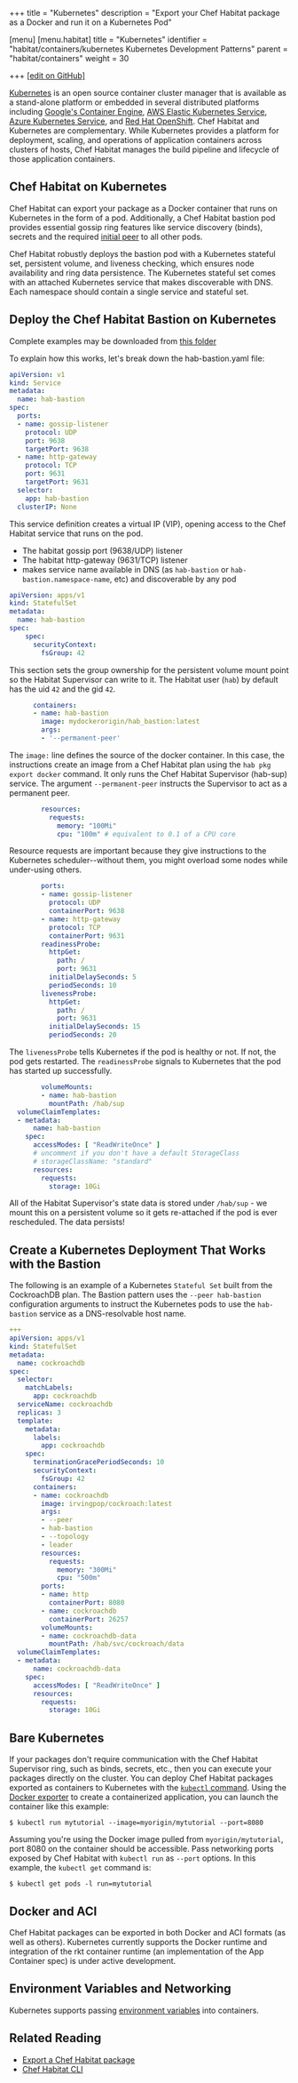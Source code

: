 +++
title = "Kubernetes"
description = "Export your Chef Habitat package as a Docker and run it on a Kubernetes Pod"

[menu]
  [menu.habitat]
    title = "Kubernetes"
    identifier = "habitat/containers/kubernetes Kubernetes Development Patterns"
    parent = "habitat/containers"
    weight = 30

+++
[\[edit on GitHub\]](https://github.com/habitat-sh/habitat/blob/master/components/docs-chef-io/content/habitat/kubernetes.md)

[Kubernetes](http://kubernetes.io/) is an open source container cluster manager that is available as a stand-alone platform or embedded in several distributed platforms including [Google's Container Engine](https://cloud.google.com/container-engine/), [AWS Elastic Kubernetes Service](https://aws.amazon.com/eks/), [Azure Kubernetes Service](https://azure.microsoft.com/services/kubernetes-service/), and [Red Hat OpenShift](https://openshift.com/).
Chef Habitat and Kubernetes are complementary. While Kubernetes provides a platform for deployment, scaling, and operations of application containers across clusters of hosts, Chef Habitat manages the build pipeline and lifecycle of those application containers.

## Chef Habitat on Kubernetes

Chef Habitat can export your package as a Docker container that runs on Kubernetes in the form of a pod.
Additionally, a Chef Habitat bastion pod provides essential gossip ring features like service discovery (binds), secrets and the required [initial peer](/best-practices/robust-supervisor-networks) to all other pods.

Chef Habitat robustly deploys the bastion pod with a Kubernetes stateful set, persistent volume, and liveness checking, which ensures node availability and ring data persistence. The Kubernetes stateful set comes with an attached Kubernetes service that makes discoverable with DNS. Each namespace should contain a single service and stateful set.

## Deploy the Chef Habitat Bastion on Kubernetes

Complete examples may be downloaded from [this folder](https://www.habitat.sh/docs/examples/kubernetes_hab_bastion/)

To explain how this works, let's break down the hab-bastion.yaml file:

```yaml
apiVersion: v1
kind: Service
metadata:
  name: hab-bastion
spec:
  ports:
  - name: gossip-listener
    protocol: UDP
    port: 9638
    targetPort: 9638
  - name: http-gateway
    protocol: TCP
    port: 9631
    targetPort: 9631
  selector:
    app: hab-bastion
  clusterIP: None
```

This service definition creates a virtual IP (VIP), opening access to the Chef Habitat service that runs on the pod.
- The habitat gossip port (9638/UDP) listener
- The habitat http-gateway (9631/TCP) listener
- makes service name available in DNS (as `hab-bastion` or `hab-bastion.namespace-name`, etc) and discoverable by any pod

```yaml
apiVersion: apps/v1
kind: StatefulSet
metadata:
  name: hab-bastion
spec:
    spec:
      securityContext:
        fsGroup: 42
```

This section sets the group ownership for the persistent volume mount point so the Habitat Supervisor can write to it.  The Habitat user (`hab`) by default has the uid `42` and the gid `42`.

```yaml
      containers:
      - name: hab-bastion
        image: mydockerorigin/hab_bastion:latest
        args:
        - '--permanent-peer'
```

The `image:` line defines the source of the docker container. In this case, the instructions create an image from a Chef Habitat plan using the `hab pkg export docker` command. It only runs the Chef Habitat Supervisor (hab-sup) service.
The argument `--permanent-peer` instructs the Supervisor to act as a permanent peer.

```yaml
        resources:
          requests:
            memory: "100Mi"
            cpu: "100m" # equivalent to 0.1 of a CPU core
```

Resource requests are important because they give instructions to the Kubernetes scheduler--without them, you might overload some nodes while under-using others.

```yaml
        ports:
        - name: gossip-listener
          protocol: UDP
          containerPort: 9638
        - name: http-gateway
          protocol: TCP
          containerPort: 9631
        readinessProbe:
          httpGet:
            path: /
            port: 9631
          initialDelaySeconds: 5
          periodSeconds: 10
        livenessProbe:
          httpGet:
            path: /
            port: 9631
          initialDelaySeconds: 15
          periodSeconds: 20
```

The `livenessProbe` tells Kubernetes if the pod is healthy or not.  If not, the pod gets restarted.
The `readinessProbe` signals to Kubernetes that the pod has started up successfully.

```yaml
        volumeMounts:
        - name: hab-bastion
          mountPath: /hab/sup
  volumeClaimTemplates:
  - metadata:
      name: hab-bastion
    spec:
      accessModes: [ "ReadWriteOnce" ]
      # uncomment if you don't have a default StorageClass
      # storageClassName: "standard"
      resources:
        requests:
          storage: 10Gi
```

All of the Habitat Supervisor's state data is stored under `/hab/sup` - we mount this on a persistent volume so it gets re-attached if the pod is ever rescheduled. The data persists!

## Create a Kubernetes Deployment That Works with the Bastion

The following is an example of a Kubernetes `Stateful Set` built from the CockroachDB plan. The Bastion pattern uses the `--peer hab-bastion` configuration arguments to instruct the Kubernetes pods to use the `hab-bastion` service as a DNS-resolvable host name.

```yaml
+++
apiVersion: apps/v1
kind: StatefulSet
metadata:
  name: cockroachdb
spec:
  selector:
    matchLabels:
      app: cockroachdb
  serviceName: cockroachdb
  replicas: 3
  template:
    metadata:
      labels:
        app: cockroachdb
    spec:
      terminationGracePeriodSeconds: 10
      securityContext:
        fsGroup: 42
      containers:
      - name: cockroachdb
        image: irvingpop/cockroach:latest
        args:
        - --peer
        - hab-bastion
        - --topology
        - leader
        resources:
          requests:
            memory: "300Mi"
            cpu: "500m"
        ports:
        - name: http
          containerPort: 8080
        - name: cockroachdb
          containerPort: 26257
        volumeMounts:
        - name: cockroachdb-data
          mountPath: /hab/svc/cockroach/data
  volumeClaimTemplates:
  - metadata:
      name: cockroachdb-data
    spec:
      accessModes: [ "ReadWriteOnce" ]
      resources:
        requests:
          storage: 10Gi
```

## Bare Kubernetes

If your packages don't require communication with the Chef Habitat Supervisor ring, such as binds, secrets, etc., then you can execute your packages directly on the cluster. You can deploy Chef Habitat packages exported as containers to Kubernetes with the [`kubectl` command](http://kubernetes.io/docs/user-guide/pods/single-container/). Using the [Docker exporter](/developing-packages#pkg-exports) to create a containerized application, you can launch the container like this example:

```shell
$ kubectl run mytutorial --image=myorigin/mytutorial --port=8080
```

Assuming you're using the Docker image pulled from `myorigin/mytutorial`, port 8080 on the container should be accessible. Pass networking ports exposed by Chef Habitat with `kubectl run` as `--port` options. In this example, the `kubectl get` command is:

```shell
$ kubectl get pods -l run=mytutorial
```

## Docker and ACI

Chef Habitat packages can be exported in both Docker and ACI formats (as well as others). Kubernetes currently supports the Docker runtime and integration of the rkt container runtime (an implementation of the App Container spec) is under active development.

## Environment Variables and Networking

Kubernetes supports passing [environment variables](http://kubernetes.io/docs/user-guide/environment-guide/) into containers.

## Related Reading

* [Export a Chef Habitat package](/plan-overview/#pkg-exports)
* [Chef Habitat CLI](/habitat-cli)
